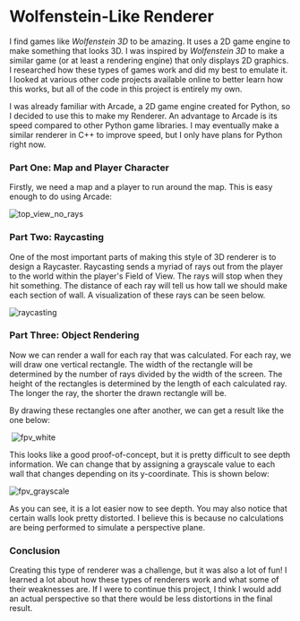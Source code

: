 # Wolfenstein-Like Renderer

I find games like *Wolfenstein 3D* to be amazing. It uses a 2D game engine to make something that looks 3D. I was inspired by *Wolfenstein 3D* to make a similar game (or at least a rendering engine) that only displays 2D graphics.  I researched how these types of games work and did my best to emulate it. I looked at various other code projects available online to better learn how this works, but all of the code in this project is entirely my own.

I was already familiar with Arcade, a 2D game engine created for Python, so I decided to use this to make my Renderer. An advantage to Arcade is its speed compared to other Python game libraries. I may eventually make a similar renderer in C++ to improve speed, but I only have plans for Python right now.

### Part One: Map and Player Character

Firstly, we need a map and a player to run around the map. This is easy enough to do using Arcade:

![top_view_no_rays](https://github.com/Melon-Catastrophe/Wolfenstein-like-Renderer/blob/master/resources/doc/top_view_no_rays.gif?raw=true)

### Part Two: Raycasting

One of the most important parts of making this style of 3D renderer is to design a Raycaster. Raycasting sends a myriad of rays out from the player to the world within the player's Field of View. The rays will stop when they hit something. The distance of each ray will tell us how tall we should make each section of wall. A visualization of these rays can be seen below.

![raycasting](https://github.com/Melon-Catastrophe/Wolfenstein-like-Renderer/blob/master/resources/doc/raycasting.gif?raw=true)

### Part Three: Object Rendering

Now we can render a wall for each ray that was calculated. For each ray, we will draw one vertical rectangle. The width of the rectangle will be determined by the number of rays divided by the width of the screen. The height of the rectangles is determined by the length of each calculated ray. The longer the ray, the shorter the drawn rectangle will be. 

By drawing these rectangles one after another, we can get a result like the one below:

​	![fpv_white](https://github.com/Melon-Catastrophe/Wolfenstein-like-Renderer/blob/master/resources/doc/fpv_white.gif?raw=true)

This looks like a good proof-of-concept, but it is pretty difficult to see depth information. We can change that by assigning a grayscale value to each wall that changes depending on its y-coordinate. This is shown below:

![fpv_grayscale](https://github.com/Melon-Catastrophe/Wolfenstein-like-Renderer/blob/master/resources/doc/fpv_grayscale.gif?raw=true)

As you can see, it is a lot easier now to see depth. You may also notice that certain walls look pretty distorted. I believe this is because no calculations are being performed to simulate a perspective plane. 

### Conclusion

Creating this type of renderer was a challenge, but it was also a lot of fun! I learned a lot about how these types of renderers work and what some of their weaknesses are. If I were to continue this project, I think I would add an actual perspective so that there would be less distortions in the final result.
